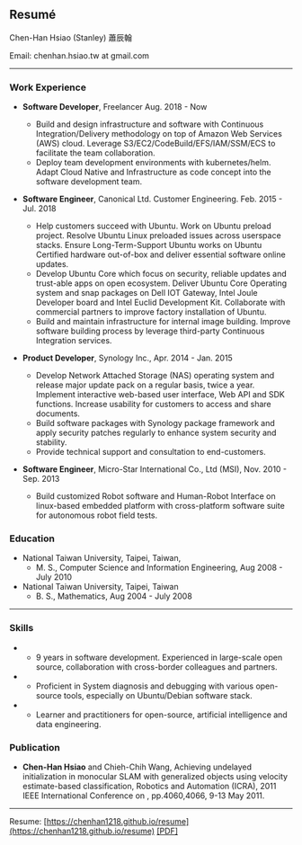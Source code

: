 ## Resumé


Chen-Han Hsiao (Stanley) 蕭辰翰

Email: chenhan.hsiao.tw at gmail.com  

---------------------------------------

### Work Experience
*   **Software Developer**, Freelancer
    Aug. 2018 - Now
    - Build and design infrastructure and software with Continuous Integration/Delivery methodology on top of Amazon Web Services (AWS) cloud. Leverage S3/EC2/CodeBuild/EFS/IAM/SSM/ECS to facilitate the team collaboration.
    - Deploy team development environments with kubernetes/helm. Adapt Cloud Native and Infrastructure as code concept into the software development team.

*   **Software Engineer**, Canonical Ltd. Customer Engineering.
    Feb. 2015 - Jul. 2018
    - Help customers succeed with Ubuntu. Work on Ubuntu preload project. Resolve Ubuntu Linux preloaded issues across userspace stacks. Ensure Long-Term-Support Ubuntu works on Ubuntu Certified hardware out-of-box and deliver essential software online updates.
    - Develop Ubuntu Core which focus on security, reliable updates and trust-able apps on open ecosystem. Deliver Ubuntu Core Operating system and snap packages on Dell IOT Gateway, Intel Joule Developer board and Intel Euclid Development Kit. Collaborate with commercial partners to improve factory installation of Ubuntu.
    - Build and maintain infrastructure for internal image building. Improve software building process by leverage third-party Continuous Integration services.

*   **Product Developer**, Synology Inc.,
    Apr. 2014 - Jan. 2015
    - Develop Network Attached Storage (NAS) operating system and release major update pack on a regular basis, twice a year. Implement interactive web-based user interface, Web API and SDK functions. Increase usability for customers to access and share documents.
    - Build software packages with Synology package framework and apply security patches regularly to enhance system security and stability.
    - Provide technical support and consultation to end-customers.

*   **Software Engineer**, Micro-Star International Co., Ltd (MSI),
    Nov. 2010 - Sep. 2013
    - Build customized Robot software and Human-Robot Interface on linux-based embedded platform with cross-platform software suite for autonomous robot field tests.

### Education

*   National Taiwan University, Taipei, Taiwan,
    * M. S., Computer Science and Information Engineering, Aug 2008 - July 2010
*   National Taiwan University, Taipei, Taiwan
    * B. S., Mathematics, Aug 2004 - July 2008

---------------------------------------

### Skills

*   - 9 years in software development. Experienced in large-scale open source, collaboration with cross-border colleagues and partners.
*   - Proficient in System diagnosis and debugging with various open-source tools, especially on Ubuntu/Debian software stack.
*   - Learner and practitioners for open-source, artificial intelligence and data engineering.

### Publication

*   **Chen-Han Hsiao** and Chieh-Chih Wang, Achieving undelayed initialization in monocular SLAM with generalized objects using velocity estimate-based classification, Robotics and Automation (ICRA), 2011 IEEE International Conference on , pp.4060,4066, 9-13 May 2011.

---------------------------------------

Resume: [https://chenhan1218.github.io/resume](https://chenhan1218.github.io/resume) [[PDF]](https://github.com/chenhan1218/resume/raw/master/ChenHanHsiao-resume.pdf)
